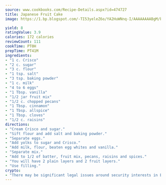 ```yaml
---
source: www.cookbooks.com/Recipe-Details.aspx?id=474727
title: Japanese Fruit Cake
image: https://1.bp.blogspot.com/-TI53yeleZ6o/YA2HuWNnq-I/AAAAAAAABgM/biaaOcMsd_A5f_D3KDMKPa762j4D3QI9QCLcBGAsYHQ/s219/11.png

yield: 8
ratingValue: 3.9
calories: 172 calories
reviewCount: 111
cookTime: PT0H
prepTime: PT41M
ingredients:
- "1 c. Crisco"
- "2 c. sugar"
- "3 c. flour"
- "1 tsp. salt"
- "3 tsp. baking powder"
- "1 c. milk"
- "4 to 6 eggs"
- "1 Tbsp. vanilla"
- "1/2 jar fruit mix"
- "1/2 c. chopped pecans"
- "1 Tbsp. cinnamon"
- "1 Tbsp. allspice"
- "1 Tbsp. cloves"
- "1/2 c. raisins"
directions:
- "Cream Crisco and sugar."
- "Sift flour and add salt and baking powder."
- "Separate eggs."
- "Add yolks to sugar and Crisco."
- "Add milk, flour, beaten egg whites and vanilla."
- "Separate mix."
- "Add to 1/2 of batter, fruit mix, pecans, raisins and spices."
- "You will have 2 plain layers and 2 fruit layers."
- "Use filling."
crypto:
- "There may be significant legal issues around security interests in Bitcoin."
---
```

